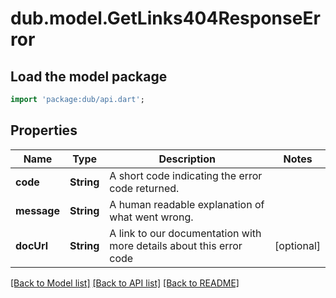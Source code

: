# dub.model.GetLinks404ResponseError

## Load the model package
```dart
import 'package:dub/api.dart';
```

## Properties
Name | Type | Description | Notes
------------ | ------------- | ------------- | -------------
**code** | **String** | A short code indicating the error code returned. | 
**message** | **String** | A human readable explanation of what went wrong. | 
**docUrl** | **String** | A link to our documentation with more details about this error code | [optional] 

[[Back to Model list]](../README.md#documentation-for-models) [[Back to API list]](../README.md#documentation-for-api-endpoints) [[Back to README]](../README.md)


